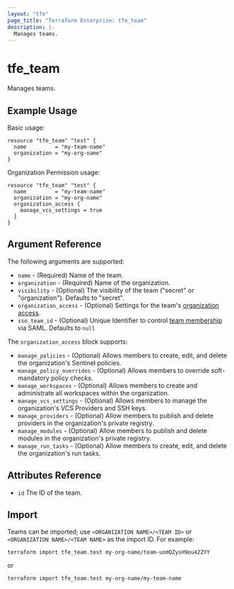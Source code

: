 ```yaml
---
layout: "tfe"
page_title: "Terraform Enterprise: tfe_team"
description: |-
  Manages teams.
---
```


# tfe_team

Manages teams.

## Example Usage

Basic usage:

```hcl
resource "tfe_team" "test" {
  name         = "my-team-name"
  organization = "my-org-name"
}
```

Organization Permission usage:

```hcl
resource "tfe_team" "test" {
  name         = "my-team-name"
  organization = "my-org-name"
  organization_access {
    manage_vcs_settings = true
  }
}
```

## Argument Reference

The following arguments are supported:

* `name` - (Required) Name of the team.
* `organization` - (Required) Name of the organization.
* `visibility` - (Optional) The visibility of the team ("secret" or "organization"). Defaults to "secret".
* `organization_access` - (Optional) Settings for the team's [organization access](https://www.terraform.io/docs/cloud/users-teams-organizations/permissions.html#organization-level-permissions).
* `sso_team_id` - (Optional) Unique Identifier to control [team membership](https://www.terraform.io/cloud-docs/users-teams-organizations/single-sign-on#team-names-and-sso-team-ids) via SAML. Defaults to `null`

The `organization_access` block supports:

* `manage_policies` - (Optional) Allows members to create, edit, and delete the organization's Sentinel policies.
* `manage_policy_overrides` - (Optional) Allows members to override soft-mandatory policy checks.
* `manage_workspaces` - (Optional) Allows members to create and administrate all workspaces within the organization.
* `manage_vcs_settings` - (Optional) Allows members to manage the organization's VCS Providers and SSH keys.
* `manage_providers` - (Optional) Allow members to publish and delete providers in the organization's private registry.
* `manage_modules` - (Optional) Allow members to publish and delete modules in the organization's private registry.
* `manage_run_tasks` - (Optional) Allow members to create, edit, and delete the organization's run tasks.

## Attributes Reference

* `id` The ID of the team.

## Import

Teams can be imported; use `<ORGANIZATION NAME>/<TEAM ID>` or `<ORGANIZATION NAME>/<TEAM NAME>` as the import ID. For
example:

```shell
terraform import tfe_team.test my-org-name/team-uomQZysH9ou42ZYY
```
or 
```shell
terraform import tfe_team.test my-org-name/my-team-name
```

